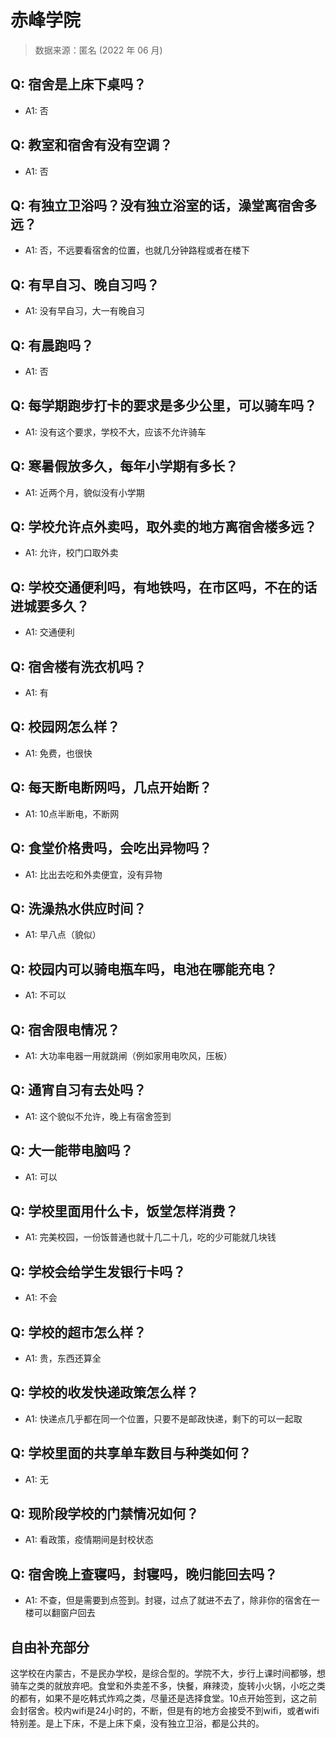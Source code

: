 # 赤峰学院

> 数据来源：匿名 (2022 年 06 月)

## Q: 宿舍是上床下桌吗？

- A1: 否

## Q: 教室和宿舍有没有空调？

- A1: 否

## Q: 有独立卫浴吗？没有独立浴室的话，澡堂离宿舍多远？

- A1: 否，不远要看宿舍的位置，也就几分钟路程或者在楼下

## Q: 有早自习、晚自习吗？

- A1: 没有早自习，大一有晚自习

## Q: 有晨跑吗？

- A1: 否

## Q: 每学期跑步打卡的要求是多少公里，可以骑车吗？

- A1: 没有这个要求，学校不大，应该不允许骑车

## Q: 寒暑假放多久，每年小学期有多长？

- A1: 近两个月，貌似没有小学期

## Q: 学校允许点外卖吗，取外卖的地方离宿舍楼多远？

- A1: 允许，校门口取外卖

## Q: 学校交通便利吗，有地铁吗，在市区吗，不在的话进城要多久？

- A1: 交通便利

## Q: 宿舍楼有洗衣机吗？

- A1: 有

## Q: 校园网怎么样？

- A1: 免费，也很快

## Q: 每天断电断网吗，几点开始断？

- A1: 10点半断电，不断网

## Q: 食堂价格贵吗，会吃出异物吗？

- A1: 比出去吃和外卖便宜，没有异物

## Q: 洗澡热水供应时间？

- A1: 早八点（貌似）

## Q: 校园内可以骑电瓶车吗，电池在哪能充电？

- A1: 不可以

## Q: 宿舍限电情况？

- A1: 大功率电器一用就跳闸（例如家用电吹风，压板）

## Q: 通宵自习有去处吗？

- A1: 这个貌似不允许，晚上有宿舍签到

## Q: 大一能带电脑吗？

- A1: 可以

## Q: 学校里面用什么卡，饭堂怎样消费？

- A1: 完美校园，一份饭普通也就十几二十几，吃的少可能就几块钱

## Q: 学校会给学生发银行卡吗？

- A1: 不会

## Q: 学校的超市怎么样？

- A1: 贵，东西还算全

## Q: 学校的收发快递政策怎么样？

- A1: 快递点几乎都在同一个位置，只要不是邮政快递，剩下的可以一起取

## Q: 学校里面的共享单车数目与种类如何？

- A1: 无

## Q: 现阶段学校的门禁情况如何？

- A1: 看政策，疫情期间是封校状态

## Q: 宿舍晚上查寝吗，封寝吗，晚归能回去吗？

- A1: 不查，但是需要到点签到。封寝，过点了就进不去了，除非你的宿舍在一楼可以翻窗户回去

## 自由补充部分

这学校在内蒙古，不是民办学校，是综合型的。学院不大，步行上课时间都够，想骑车之类的就放弃吧。食堂和外卖差不多，快餐，麻辣烫，旋转小火锅，小吃之类的都有，如果不是吃韩式炸鸡之类，尽量还是选择食堂。10点开始签到，这之前会封宿舍。校内wifi是24小时的，不断，但是有的地方会接受不到wifi，或者wifi特别差。是上下床，不是上床下桌，没有独立卫浴，都是公共的。